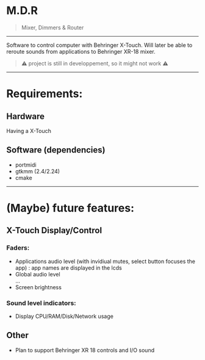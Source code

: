 # M.D.R
> Mixer, Dimmers & Router
---
Software to control computer with Behringer X-Touch. Will later be able to reroute sounds from applications to Behringer XR-18 mixer.

> ⚠️ project is still in developpement, so it might not work ⚠️

---
# Requirements:
## Hardware
Having a X-Touch
## Software (dependencies)
- portmidi
- gtkmm (2.4/2.24)
- cmake

---
# (Maybe) future features:
## X-Touch Display/Control
### Faders:
- Applications audio level (with invidiual mutes, select button focuses the app) : app names are displayed in the lcds
- Global audio level\
...
- Screen brightness

### Sound level indicators:
- Display CPU/RAM/Disk/Network usage

## Other
- Plan to support Behringer XR 18 controls and I/O sound
```